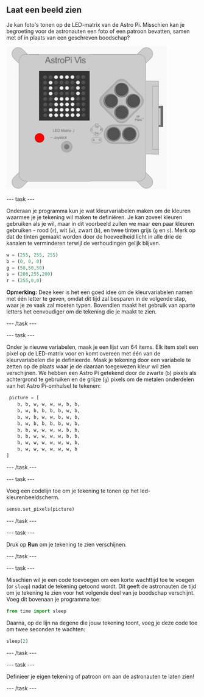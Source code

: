 ## Laat een beeld zien

Je kan foto's tonen op de LED-matrix van de Astro Pi. Misschien kan je begroeting voor de astronauten een foto of een patroon bevatten, samen met of in plaats van een geschreven boodschap?

![Astronaut](images/astronaut-pic.png)

--- task ---

Onderaan je programma kun je wat kleurvariabelen maken om de kleuren waarmee je je tekening wil maken te definiëren. Je kan zoveel kleuren gebruiken als je wil, maar in dit voorbeeld zullen we maar een paar kleuren gebruiken - rood (`r`), wit (`w`), zwart (`b`), en twee tinten grijs (`g` en `s`). Merk op dat de tinten gemaakt worden door de hoeveelheid licht in alle drie de kanalen te verminderen terwijl de verhoudingen gelijk blijven.

```python
w = (255, 255, 255)
b = (0, 0, 0)
g = (50,50,50)
s = (200,255,200)
r = (255,0,0)
```

**Opmerking:** Deze keer is het een goed idee om de kleurvariabelen namen met één letter te geven, omdat dit tijd zal besparen in de volgende stap, waar je ze vaak zal moeten typen. Bovendien maakt het gebruik van aparte letters het eenvoudiger om de tekening die je maakt te zien.

--- /task ---

--- task ---



Onder je nieuwe variabelen, maak je een lijst van 64 items. Elk item stelt een pixel op de LED-matrix voor en komt overeen met één van de kleurvariabelen die je definieerde. Maak je tekening door een variabele te zetten op de plaats waar je de daaraan toegewezen kleur wil zien verschijnen. We hebben een Astro Pi getekend door de zwarte (`b`) pixels als achtergrond te gebruiken en de grijze (`g`) pixels om de metalen onderdelen van het Astro Pi-omhulsel te tekenen:

```python
 picture = [
    b, b, w, w, w, w, b, b,
    b, w, b, b, b, b, w, b,
    b, w, b, w, w, b, w, b,
    b, w, b, b, b, b, w, b,
    b, b, w, w, w, w, b, b,
    b, b, w, w, w, w, b, b,
    b, w, w, w, w, w, w, b,
    b, w, w, w, w, w, w, b
]
```
--- /task ---

--- task ---

Voeg een codelijn toe om je tekening te tonen op het led-kleurenbeeldscherm.

```python
sense.set_pixels(picture)
```

--- /task ---

--- task ---

Druk op **Run** om je tekening te zien verschijnen.

--- /task ---

--- task ---

Misschien wil je een code toevoegen om een korte wachttijd toe te voegen (or `sleep`) nadat de tekening getoond wordt. Dit geeft de astronauten de tijd om je tekening te zien voor het volgende deel van je boodschap verschijnt. Voeg dit bovenaan je programma toe:

```python
from time import sleep
```

Daarna, op de lijn na degene die jouw tekening toont, voeg je deze code toe om twee seconden te wachten:

```python
sleep(2)
```

--- /task ---

--- task ---

Definieer je eigen tekening of patroon om aan de astronauten te laten zien!

--- /task ---
